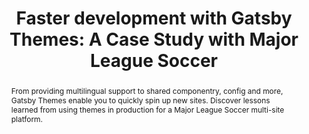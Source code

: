 ---
title: "Faster development with Gatsby Themes: A Case Study with Major League Soccer"
speaker: Daniel Lemay
event: CascadiaJS 2019
tags: ["gatsby.js"] 
abstract: "From providing multilingual support to shared componentry, config and more, Gatsby Themes enable you to quickly spin up new sites. Discover lessons learned from using themes in production for a Major League Soccer multi-site platform."
layout: talk
---
